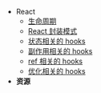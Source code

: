 - React
  - [生命周期](./react/lifecycle)
  - [React 封装模式](./react/hoc-rpc)
  - [状态相关的 hooks](./react/useState-useReducer-useContext)
  - [副作用相关的 hooks](./react/useEffect)
  - [ref 相关的 hooks](./react/useRef)
  - [优化相关的 hooks](./react/React.memo-useCallback-useMemo)
- **资源**
